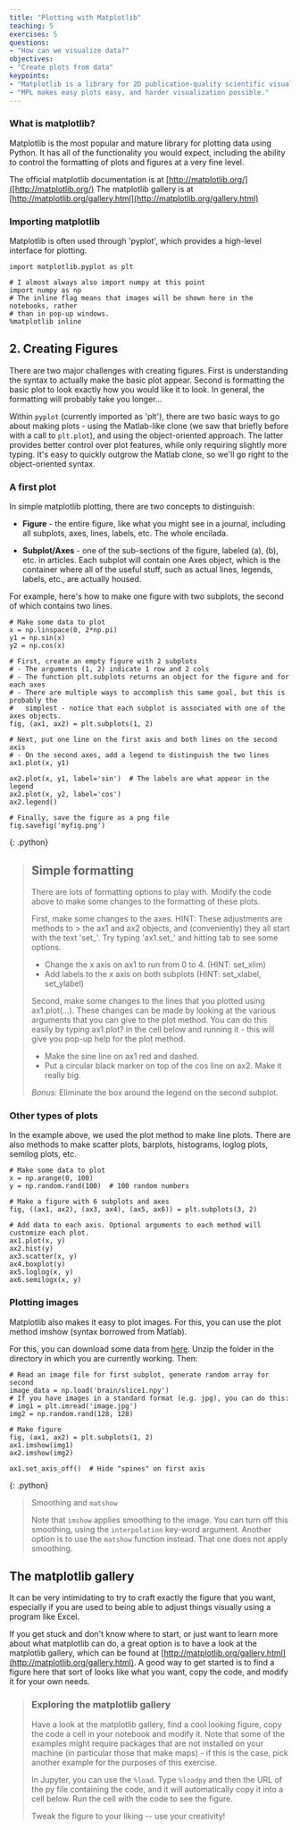 ```yaml
---
title: "Plotting with Matplotlib"
teaching: 5
exercises: 5
questions:
- "How can we visualize data?"
objectives:
- "Create plots from data"
keypoints:
- "Matplotlib is a library for 2D publication-quality scientific visualization"
- "MPL makes easy plots easy, and harder visualization possible."
---
```


### What is matplotlib?

Matplotlib is the most popular and mature library for plotting data using
Python. It has all of the functionality you would expect, including the ability
to control the formatting of plots and figures at a very fine level.

The official matplotlib documentation is at [http://matplotlib.org/]([http://matplotlib.org/)
The matplotlib gallery is at [http://matplotlib.org/gallery.html](http://matplotlib.org/gallery.html)


### Importing matplotlib

Matplotlib is often used through 'pyplot', which provides a high-level interface
for plotting.

~~~
import matplotlib.pyplot as plt

# I almost always also import numpy at this point
import numpy as np
# The inline flag means that images will be shown here in the notebooks, rather
# than in pop-up windows.
%matplotlib inline
~~~


## 2. Creating Figures

There are two major challenges with creating figures. First is understanding the
syntax to actually make the basic plot appear. Second is formatting the basic
plot to look exactly how you would like it to look. In general, the formatting
will probably take you longer...

Within `pyplot` (currently imported as 'plt'), there are two basic ways to go
about making plots - using the Matlab-like clone (we saw that briefly before
with a call to `plt.plot`), and using the object-oriented approach. The latter
provides better control over plot features, while only requiring slightly more
typing. It's easy to quickly outgrow the Matlab clone, so we'll go right to the
object-oriented syntax.


### A first plot

In simple matplotlib plotting, there are two concepts to distinguish:

- __Figure__ - the entire figure, like what you might see in a journal, including all subplots, axes, lines, labels, etc. The whole encilada.  

- __Subplot/Axes__ - one of the sub-sections of the figure, labeled (a), (b), etc. in articles. Each subplot will contain one Axes object, which is the container where all of the useful stuff, such as actual lines, legends, labels, etc., are actually housed.

For example, here's how to make one figure with two subplots, the second of
which contains two lines.

~~~
# Make some data to plot
x = np.linspace(0, 2*np.pi)
y1 = np.sin(x)
y2 = np.cos(x)

# First, create an empty figure with 2 subplots
# - The arguments (1, 2) indicate 1 row and 2 cols
# - The function plt.subplots returns an object for the figure and for each axes
# - There are multiple ways to accomplish this same goal, but this is probably the
#   simplest - notice that each subplot is associated with one of the axes objects.
fig, (ax1, ax2) = plt.subplots(1, 2)

# Next, put one line on the first axis and both lines on the second axis
# - On the second axes, add a legend to distinguish the two lines
ax1.plot(x, y1)

ax2.plot(x, y1, label='sin')  # The labels are what appear in the legend
ax2.plot(x, y2, label='cos')
ax2.legend()

# Finally, save the figure as a png file
fig.savefig('myfig.png')
~~~
{: .python}


> ## Simple formatting
>
> There are lots of formatting options to play with. Modify the code above to
> make some changes to the formatting of these plots.
>
> First, make some changes to the axes. HINT: These adjustments are methods to  > the ax1 and ax2 objects, and (conveniently) they all start with the text
> 'set_'. Try typing 'ax1.set_' and hitting tab to see some options.
>
> * Change the x axis on ax1 to run from 0 to 4. (HINT: set_xlim)
> * Add labels to the x axis on both subplots (HINT: set_xlabel, set_ylabel)
>
> Second, make some changes to the lines that you plotted using ax1.plot(...).
> These changes can be made by looking at the various arguments that you can
> give to the plot method. You can do this easily by typing ax1.plot? in the
> cell below and running it - this will give you pop-up help for the plot
> method.
>
> * Make the sine line on ax1 red and dashed.
> * Put a circular black marker on top of the cos line on ax2. Make it really
> big.
>
> _Bonus_: Eliminate the box around the legend on the second subplot.


### Other types of plots

In the example above, we used the plot method to make line plots. There are also
methods to make scatter plots, barplots, histograms, loglog plots, semilog
plots, etc.

~~~
# Make some data to plot
x = np.arange(0, 100)
y = np.random.rand(100)  # 100 random numbers

# Make a figure with 6 subplots and axes
fig, ((ax1, ax2), (ax3, ax4), (ax5, ax6)) = plt.subplots(3, 2)

# Add data to each axis. Optional arguments to each method will customize each plot.
ax1.plot(x, y)
ax2.hist(y)
ax3.scatter(x, y)
ax4.boxplot(y)
ax5.loglog(x, y)
ax6.semilogx(x, y)
~~~

### Plotting images

Matplotlib also makes it easy to plot images. For this, you can use the plot
method imshow (syntax borrowed from Matlab).

For this, you can download some data from [here](https://github.com/neurohackweek/python-for-programmers/blob/gh-pages/data/brain.zip?raw=true). Unzip the folder in the directory in which you are currently working. Then:

~~~
# Read an image file for first subplot, generate random array for second
image_data = np.load('brain/slice1.npy')
# If you have images in a standard format (e.g. jpg), you can do this:
# img1 = plt.imread('image.jpg')
img2 = np.random.rand(128, 128)

# Make figure
fig, (ax1, ax2) = plt.subplots(1, 2)
ax1.imshow(img1)
ax2.imshow(img2)

ax1.set_axis_off()  # Hide "spines" on first axis
~~~
{: .python}


> Smoothing and `matshow`
>
> Note that `imshow` applies smoothing to the image. You can turn off this
> smoothing, using the `interpolation` key-word argument. Another option is
> to use the `matshow` function instead. That one does not apply smoothing.


## The matplotlib gallery

It can be very intimidating to try to craft exactly the figure that you want,
especially if you are used to being able to adjust things visually using a
program like Excel.

If you get stuck and don't know where to start, or just want to learn more about
what matplotlib can do, a great option is to have a look at the matplotlib
gallery, which can be found at
[http://matplotlib.org/gallery.html](http://matplotlib.org/gallery.html). A good
way to get started is to find a figure here that sort of looks like what you
want, copy the code, and modify it for your own needs.


> ### Exploring the matplotlib gallery
>
> Have a look at the matplotlib gallery, find a cool looking figure, copy the
> code a cell in your notebook and modify it. Note that some of the examples
> might require packages that are not installed on your machine (in particular
> those that make maps) - if this is the case, pick another example for the
> purposes of this exercise.
>
> In Jupyter, you can use the `%load`. Type `%loadpy` and then the URL of the
> py file containing the code, and it will automatically copy it into a cell
> below. Run the cell with the code to see the figure.
>
> Tweak the figure to your liking -- use your creativity!
